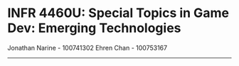 # INFR 4460U: Special Topics in Game Dev: Emerging Technologies

Jonathan Narine - 100741302
Ehren Chan - 100753167
____________________________________________
